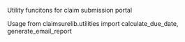 Utility funcitons for claim submission portal

Usage
from claimsurelib.utilities import calculate_due_date, generate_email_report